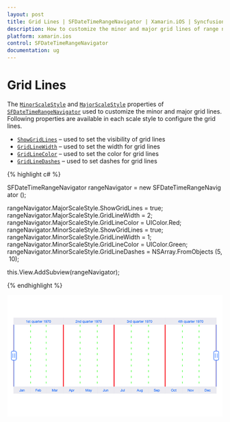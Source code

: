 ```yaml
---
layout: post
title: Grid Lines | SFDateTimeRangeNavigator | Xamarin.iOS | Syncfusion
description: How to customize the minor and major grid lines of range navigator
platform: xamarin.ios
control: SFDateTimeRangeNavigator
documentation: ug
---
```


# Grid Lines

The [`MinorScaleStyle`](https://help.syncfusion.com/cr/cref_files/xamarin-ios/Syncfusion.SFChart.iOS~Syncfusion.SfChart.iOS.SFDateTimeRangeNavigator~MinorScaleStyle.html) and [`MajorScaleStyle`](https://help.syncfusion.com/cr/cref_files/xamarin-ios/Syncfusion.SFChart.iOS~Syncfusion.SfChart.iOS.SFDateTimeRangeNavigator~MajorScaleStyle.html) properties of [`SFDateTimeRangeNavigator`](https://help.syncfusion.com/cr/cref_files/xamarin-ios/Syncfusion.SFChart.iOS~Syncfusion.SfChart.iOS.SFDateTimeRangeNavigator.html) used to customize the minor and major grid lines. Following properties are available in each scale style to configure the grid lines.

* [`ShowGridLines`](https://help.syncfusion.com/cr/cref_files/xamarin-ios/Syncfusion.SFChart.iOS~Syncfusion.SfChart.iOS.SFRangeNavigatorScaleStyle~ShowGridLines.html) – used to set the visibility of grid lines
* [`GridLineWidth`](https://help.syncfusion.com/cr/cref_files/xamarin-ios/Syncfusion.SFChart.iOS~Syncfusion.SfChart.iOS.SFRangeNavigatorScaleStyle~GridLineWidth.html) – used to set the width for grid lines
* [`GridLineColor`](https://help.syncfusion.com/cr/cref_files/xamarin-ios/Syncfusion.SFChart.iOS~Syncfusion.SfChart.iOS.SFRangeNavigatorScaleStyle~GridLineColor.html) – used to set the color for grid lines
* [`GridLineDashes`](https://help.syncfusion.com/cr/cref_files/xamarin-ios/Syncfusion.SFChart.iOS~Syncfusion.SfChart.iOS.SFRangeNavigatorScaleStyle~GridLineDashes.html) – used to set dashes for grid lines

{% highlight c# %}

SFDateTimeRangeNavigator rangeNavigator = new SFDateTimeRangeNavigator ();

rangeNavigator.MajorScaleStyle.ShowGridLines = true;
rangeNavigator.MajorScaleStyle.GridLineWidth = 2;
rangeNavigator.MajorScaleStyle.GridLineColor = UIColor.Red;
        
rangeNavigator.MinorScaleStyle.ShowGridLines = true;
rangeNavigator.MinorScaleStyle.GridLineWidth = 1;
rangeNavigator.MinorScaleStyle.GridLineColor = UIColor.Green;
rangeNavigator.MinorScaleStyle.GridLineDashes = NSArray.FromObjects (5, 10);

this.View.AddSubview(rangeNavigator);

{% endhighlight %}

![]( GridLines_images/GridLines.png)